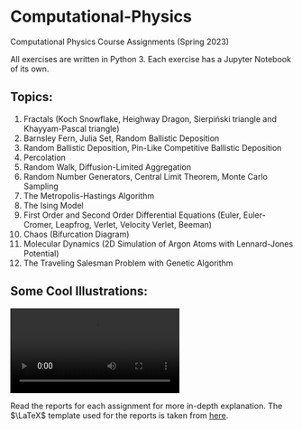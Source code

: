 # Computational-Physics
Computational Physics Course Assignments (Spring 2023)

All exercises are written in Python 3. Each exercise has a Jupyter Notebook of its own.

## Topics:
1. Fractals (Koch Snowflake, Heighway Dragon, Sierpiński triangle and Khayyam-Pascal triangle)
2. Barnsley Fern, Julia Set, Random Ballistic Deposition
3. Random Ballistic Deposition, Pin-Like Competitive Ballistic Deposition
4. Percolation
5. Random Walk, Diffusion-Limited Aggregation
6. Random Number Generators, Central Limit Theorem, Monte Carlo Sampling
7. The Metropolis-Hastings Algorithm
8. The Ising Model
9. First Order and Second Order Differential Equations (Euler, Euler-Cromer, Leapfrog, Verlet, Velocity Verlet, Beeman)
10. Chaos (Bifurcation Diagram)
11. Molecular Dynamics (2D Simulation of Argon Atoms with Lennard-Jones Potential)
12. The Traveling Salesman Problem with Genetic Algorithm

## Some Cool Illustrations:
![Random Deposition](https://github.com/af6echo/Computational-Physics/blob/main/CP2_98100967/Exercise_3_1/RandomDeposition.mp4)


Read the reports for each assignment for more in-depth explanation. The $\LaTeX$ template used for the reports is taken from [here](https://www.latextemplates.com/template/fphw-assignment).
